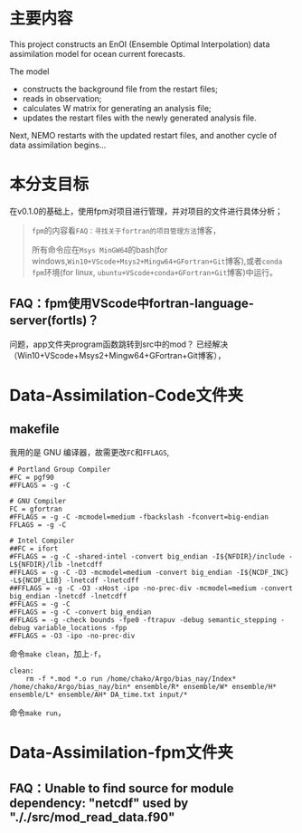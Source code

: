 # 主要内容

This project constructs an EnOI (Ensemble Optimal Interpolation) data assimilation model for ocean current forecasts. 

The model 
* constructs the background file from the restart files; 
* reads in observation;
* calculates W matrix for generating an analysis file;
* updates the restart files with the newly generated analysis file.

Next, NEMO restarts with the updated restart files, and another cycle of data assimilation begins...

# 本分支目标
在v0.1.0的基础上，使用fpm对项目进行管理，并对项目的文件进行具体分析；
> `fpm`的内容看`FAQ：寻找关于fortran的项目管理方法`博客，
>
> 所有命令应在`Msys MinGW64`的bash(for windows,`Win10+VScode+Msys2+Mingw64+GFortran+Git`博客),或者`conda fpm`环境(for linux, `ubuntu+VScode+conda+GFortran+Git`博客)中运行。
>

## FAQ：fpm使用VScode中fortran-language-server(fortls)？
问题，app文件夹program函数跳转到src中的mod？ 
已经解决（Win10+VScode+Msys2+Mingw64+GFortran+Git博客），

# Data-Assimilation-Code文件夹
## makefile
我用的是 GNU 编译器，故需更改`FC`和`FFLAGS`,
```
# Portland Group Compiler
#FC = pgf90
#FFLAGS = -g -C

# GNU Compiler
FC = gfortran
#FFLAGS = -g -C -mcmodel=medium -fbackslash -fconvert=big-endian
FFLAGS = -g -C

# Intel Compiler
##FC = ifort
#FFLAGS = -g -C -shared-intel -convert big_endian -I${NFDIR}/include -L${NFDIR}/lib -lnetcdff
#FFLAGS = -g -C -O3 -mcmodel=medium -convert big_endian -I${NCDF_INC} -L${NCDF_LIB} -lnetcdf -lnetcdff
##FFLAGS = -g -C -O3 -xHost -ipo -no-prec-div -mcmodel=medium -convert big_endian -lnetcdf -lnetcdff
#FFLAGS = -g -C
#FFLAGS = -g -C -convert big_endian
#FFLAGS = -g -check bounds -fpe0 -ftrapuv -debug semantic_stepping -debug variable_locations -fpp
#FFLAGS = -O3 -ipo -no-prec-div
```
命令`make clean`，加上`-f`，
```
clean:
	rm -f *.mod *.o run /home/chako/Argo/bias_nay/Index* /home/chako/Argo/bias_nay/bin* ensemble/R* ensemble/W* ensemble/H* ensemble/L* ensemble/AH* DA_time.txt input/*
```
命令`make run`，


# Data-Assimilation-fpm文件夹
## FAQ：Unable to find source for module dependency: "netcdf" used by "././src/mod_read_data.f90"
